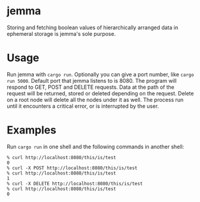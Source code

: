 # jemma

Storing and fetching boolean values of hierarchically arranged data in ephemeral storage is jemma's sole purpose.

# Usage

Run jemma with `cargo run`. Optionally you can give a port number, like `cargo run 5000`. Default port that jemma listens to is 8080.
The program will respond to GET, POST and DELETE requests. Data at the path of the request will be returned, stored or deleted depending on the request. Delete on a root node will delete all the nodes under it as well. The process run until it encounters a critical error, or is interrupted by the user.

# Examples

Run `cargo run` in one shell and the following commands in another shell:

    % curl http://localhost:8080/this/is/test
    0
    % curl -X POST http://localhost:8080/this/is/test
    % curl http://localhost:8080/this/is/test
    1
    % curl -X DELETE http://localhost:8080/this/is/test
    % curl http://localhost:8080/this/is/test
    0
